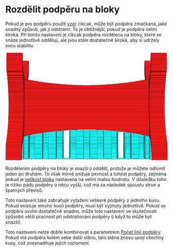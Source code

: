 Rozdělit podpěru na bloky
====
Pokud je pro podpěru použit [vzor](../support/support_pattern.md) cikcak, může být podpěra zmačkaná, jako snadný způsob, jak ji odstranit. To je obtížnější, pokud je podpěra velmi široká. Při tomto nastavení je cikcak podpěra rozdělena na bloky, které se snáze jednotlivě oddělují, ale jsou stále dostatečně široké, aby si udržely svou stabilitu.

![Každých 8 řádků je ponecháno spojovací vedení, které rozděluje podpěru na části](../../../articles/images/support_skip_some_zags.png)

Rozdělením podpěry na bloky je snazší ji oddělit, protože je můžete odlomit jeden po druhém. To však mírně snižuje pevnost a tuhost podpěry, zejména pokud je [velikost bloku](support_skip_zag_per_mm.md) nastavena na velmi malou hodnotu. V důsledku toho je riziko pádu podpěry o něco vyšší, což má za následek spoustu strun a špatných převisů.

Toto nastavení také zabraňuje vytažení veškeré podpěry z jednoho kusu. Pokud existuje mnoho kusů podpěry, musí být vyjmuty jednotlivě. Pokud se podpěra uvolní dostatečně snadno, může toto nastavení ve skutečnosti způsobit větší pracnost při odstraňování podpěry (i když to může být snazší).

Toto nastavení nelze dobře kombinovat s parametrem [Počet linií podpěry](../support/support_wall_count.md). Pokud má podpěra kolem sebe další stěnu, tato stěna znovu spojí všechny kusy, což znesnadňuje jejich rozlomení.
